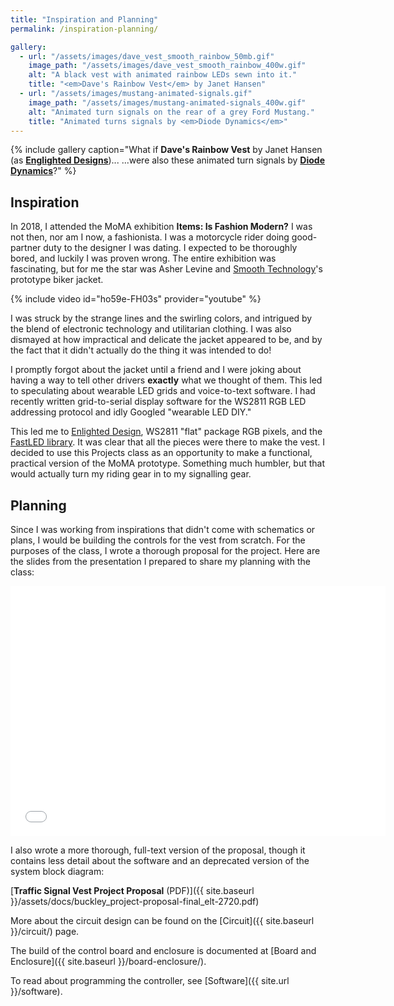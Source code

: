 ```yaml
---
title: "Inspiration and Planning"
permalink: /inspiration-planning/

gallery:
  - url: "/assets/images/dave_vest_smooth_rainbow_50mb.gif"
    image_path: "/assets/images/dave_vest_smooth_rainbow_400w.gif"
    alt: "A black vest with animated rainbow LEDs sewn into it."
    title: "<em>Dave's Rainbow Vest</em> by Janet Hansen"
  - url: "/assets/images/mustang-animated-signals.gif"
    image_path: "/assets/images/mustang-animated-signals_400w.gif"
    alt: "Animated turn signals on the rear of a grey Ford Mustang."
    title: "Animated turns signals by <em>Diode Dynamics</em>" 
---
```

{% include gallery caption="What if __Dave's Rainbow Vest__ by Janet Hansen (as [**Englighted Designs**](https://www.englighted.com))...    ...were also these animated turn signals by [**Diode Dynamics**](https://www.diodedynamics.com)?" %}

## Inspiration

In 2018, I attended the MoMA exhibition **Items: Is Fashion Modern?** I was not then, nor am I now, a fashionista. I was a motorcycle rider doing good-partner duty to the designer I was dating. I expected to be thoroughly bored, and luckily I was proven wrong. The entire exhibition was fascinating, but for me the star was Asher Levine and [Smooth Technology](https://smooth.technology)'s prototype biker jacket.

{% include video id="ho59e-FH03s" provider="youtube" %}

I was struck by the strange lines and the swirling colors, and intrigued by the blend of electronic technology and utilitarian clothing.  I was also dismayed at how impractical and delicate the jacket appeared to be, and by the fact that it didn't actually do the thing it was intended to do!

I promptly forgot about the jacket until a friend and I were joking about having a way to tell other drivers __exactly__ what we thought of them.  This led to speculating about wearable LED grids and voice-to-text software.  I had recently written grid-to-serial display software for the WS2811 RGB LED addressing protocol and idly Googled "wearable LED DIY."

This led me to [Enlighted Design](https://www.englighted.com), WS2811 "flat" package RGB pixels, and the [FastLED library](https://fastled.io).  It was clear that all the pieces were there to make the vest. I decided to use this Projects class as an opportunity to make a functional, practical version of the MoMA prototype.  Something much humbler, but that would actually turn my riding gear in to my signalling gear.

## Planning

Since I was working from inspirations that didn't come with schematics or plans, I would be building the controls for the vest from scratch.  For the purposes of the class, I wrote a thorough proposal for the project.  Here are the slides from the presentation I prepared to share my planning with the class:

<embed src="{{ site.baseurl}}/assets/docs/blinker-vest_proposal-presentation_final.pdf" width="600" height="400" type="application/pdf">

I also wrote a more thorough, full-text version of the proposal, though it contains less detail about the software and an deprecated version of the system block diagram:

[**Traffic Signal Vest Project Proposal** (PDF)]({{ site.baseurl }}/assets/docs/buckley_project-proposal-final_elt-2720.pdf)

More about the circuit design can be found on the [Circuit]({{ site.baseurl }}/circuit/) page.

The build of the control board and enclosure is documented at [Board and Enclosure]({{ site.baseurl }}/board-enclosure/).

To read about programming the controller, see [Software]({{ site.url }}/software).
